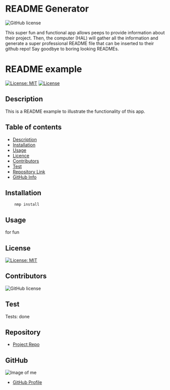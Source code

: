 
# **README Generator**

![GitHub license](https://img.shields.io/badge/Made%20by-%40paulinalo22-blue)


This super fun and functional app allows peeps to provide information about their project. Then, the computer (HAL) will gather all the information and generate a super professional README file that can be inserted to their github repo! Say goodbye to boring looking READMEs. 

# **README example**

[![License: MIT](https://img.shields.io/badge/License-MIT-yellow.svg)](https://opensource.org/licenses/MIT)
[![License](https://img.shields.io/badge/License-Apache%202.0-blue.svg)](https://opensource.org/licenses/Apache-2.0)


## Description 

This is a README example to illustrate the functionality of this app. 

## Table of contents

- [Description](#Description)
- [Installation](#Installation)
- [Usage](#Usage)
- [Licence](#License)
- [Contributors](#Contributors)
- [Test](#Test)
- [Repository Link](#Repository)
- [GitHub Info](#GitHub) 


## Installation

        nmp install

## Usage

for fun

## License

[![License: MIT](https://img.shields.io/badge/License-MIT-yellow.svg)](https://opensource.org/licenses/MIT)

## Contributors

![GitHub license](https://img.shields.io/badge/Made%20by-%40paulinalo22-blue)

## Test

Tests: done


## Repository

- [Project Repo](https://github.com/paulinalo22/homework_readUwroteU)

## GitHub

![Image of me](https://avatars0.githubusercontent.com/u/62158203?v=4)
- [GitHub Profile](https://github.com/paulinalo22)


